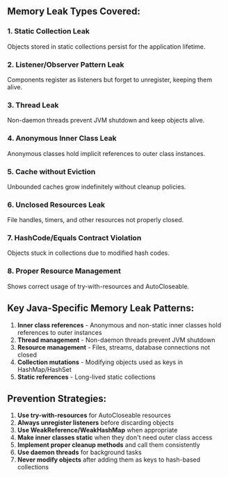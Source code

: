 ## **Memory Leak Types Covered:**
### 1. **Static Collection Leak**
Objects stored in static collections persist for the application lifetime.
### 2. **Listener/Observer Pattern Leak**
Components register as listeners but forget to unregister, keeping them alive.
### 3. **Thread Leak**
Non-daemon threads prevent JVM shutdown and keep objects alive.
### 4. **Anonymous Inner Class Leak**
Anonymous classes hold implicit references to outer class instances.
### 5. **Cache without Eviction**
Unbounded caches grow indefinitely without cleanup policies.
### 6. **Unclosed Resources Leak**
File handles, timers, and other resources not properly closed.
### 7. **HashCode/Equals Contract Violation**
Objects stuck in collections due to modified hash codes.
### 8. **Proper Resource Management**
Shows correct usage of try-with-resources and AutoCloseable.
## **Key Java-Specific Memory Leak Patterns:**
1. **Inner class references** - Anonymous and non-static inner classes hold references to outer instances
2. **Thread management** - Non-daemon threads prevent JVM shutdown
3. **Resource management** - Files, streams, database connections not closed
4. **Collection mutations** - Modifying objects used as keys in HashMap/HashSet
5. **Static references** - Long-lived static collections

## **Prevention Strategies:**
1. **Use try-with-resources** for AutoCloseable resources
2. **Always unregister listeners** before discarding objects
3. **Use WeakReference/WeakHashMap** when appropriate
4. **Make inner classes static** when they don't need outer class access
5. **Implement proper cleanup methods** and call them consistently
6. **Use daemon threads** for background tasks
7. **Never modify objects** after adding them as keys to hash-based collections
